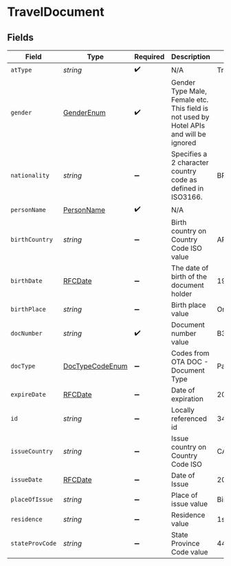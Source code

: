 # TravelDocument


## Fields

| Field                                                                                  | Type                                                                                   | Required                                                                               | Description                                                                            | Example                                                                                |
| -------------------------------------------------------------------------------------- | -------------------------------------------------------------------------------------- | -------------------------------------------------------------------------------------- | -------------------------------------------------------------------------------------- | -------------------------------------------------------------------------------------- |
| `atType`                                                                               | *string*                                                                               | :heavy_check_mark:                                                                     | N/A                                                                                    | TravelDocumentDetail                                                                   |
| `gender`                                                                               | [GenderEnum](../../models/shared/genderenum.md)                                        | :heavy_check_mark:                                                                     | Gender Type Male, Female etc. This field is not used by Hotel APIs and will be ignored |                                                                                        |
| `nationality`                                                                          | *string*                                                                               | :heavy_minus_sign:                                                                     | Specifies a 2 character country code as defined in ISO3166.                            | BR                                                                                     |
| `personName`                                                                           | [PersonName](../../models/shared/personname.md)                                        | :heavy_check_mark:                                                                     | N/A                                                                                    |                                                                                        |
| `birthCountry`                                                                         | *string*                                                                               | :heavy_minus_sign:                                                                     | Birth country on Country Code ISO value                                                | AR                                                                                     |
| `birthDate`                                                                            | [RFCDate](../../types/rfcdate.md)                                                      | :heavy_minus_sign:                                                                     | The date of birth of the document holder                                               | 1995-04-22                                                                             |
| `birthPlace`                                                                           | *string*                                                                               | :heavy_minus_sign:                                                                     | Birth place value                                                                      | Ontario                                                                                |
| `docNumber`                                                                            | *string*                                                                               | :heavy_check_mark:                                                                     | Document number value                                                                  | B37201                                                                                 |
| `docType`                                                                              | [DocTypeCodeEnum](../../models/shared/doctypecodeenum.md)                              | :heavy_minus_sign:                                                                     | Codes from OTA DOC - Document Type                                                     | Passport                                                                               |
| `expireDate`                                                                           | [RFCDate](../../types/rfcdate.md)                                                      | :heavy_minus_sign:                                                                     | Date of expiration                                                                     | 2002-11-13                                                                             |
| `id`                                                                                   | *string*                                                                               | :heavy_minus_sign:                                                                     | Locally referenced id                                                                  | 34                                                                                     |
| `issueCountry`                                                                         | *string*                                                                               | :heavy_minus_sign:                                                                     | Issue country on Country Code ISO                                                      | CA                                                                                     |
| `issueDate`                                                                            | [RFCDate](../../types/rfcdate.md)                                                      | :heavy_minus_sign:                                                                     | Date of Issue                                                                          | 2002-10-13                                                                             |
| `placeOfIssue`                                                                         | *string*                                                                               | :heavy_minus_sign:                                                                     | Place of issue value                                                                   | Birmingham                                                                             |
| `residence`                                                                            | *string*                                                                               | :heavy_minus_sign:                                                                     | Residence value                                                                        | 1st section 8th st                                                                     |
| `stateProvCode`                                                                        | *string*                                                                               | :heavy_minus_sign:                                                                     | State Province Code value                                                              | 44                                                                                     |
